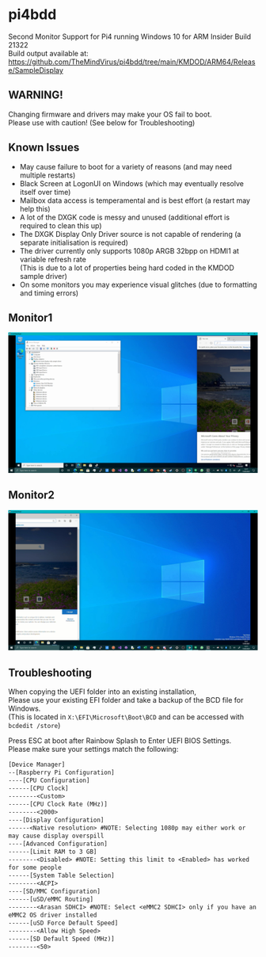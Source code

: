 # pi4bdd
Second Monitor Support for Pi4 running Windows 10 for ARM Insider Build 21322 \
Build output available at: https://github.com/TheMindVirus/pi4bdd/tree/main/KMDOD/ARM64/Release/SampleDisplay

## WARNING!
Changing firmware and drivers may make your OS fail to boot. \
Please use with caution! (See below for Troubleshooting)

## Known Issues
 * May cause failure to boot for a variety of reasons (and may need multiple restarts)
 * Black Screen at LogonUI on Windows (which may eventually resolve itself over time)
 * Mailbox data access is temperamental and is best effort (a restart may help this)
 * A lot of the DXGK code is messy and unused (additional effort is required to clean this up)
 * The DXGK Display Only Driver source is not capable of rendering (a separate initialisation is required)
 * The driver currently only supports 1080p ARGB 32bpp on HDMI1 at variable refresh rate \
   (This is due to a lot of properties being hard coded in the KMDOD sample driver)
 * On some monitors you may experience visual glitches (due to formatting and timing errors)

## Monitor1
![Monitor1](https://github.com/TheMindVirus/pi4bdd/blob/main/SCREENSHOTS/Monitor1.png)
## Monitor2
![Monitor2](https://github.com/TheMindVirus/pi4bdd/blob/main/SCREENSHOTS/Monitor2.png)

## Troubleshooting

When copying the UEFI folder into an existing installation, \
Please use your existing EFI folder and take a backup of the BCD file for Windows. \
(This is located in `X:\EFI\Microsoft\Boot\BCD` and can be accessed with `bcdedit /store`)

Press ESC at boot after Rainbow Splash to Enter UEFI BIOS Settings. \
Please make sure your settings match the following:
```
[Device Manager]
--[Raspberry Pi Configuration]
----[CPU Configuration]
------[CPU Clock]
--------<Custom>
------[CPU Clock Rate (MHz)]
--------<2000>
----[Display Configuration]
------<Native resolution> #NOTE: Selecting 1080p may either work or may cause display overspill
----[Advanced Configuration]
------[Limit RAM to 3 GB]
--------<Disabled> #NOTE: Setting this limit to <Enabled> has worked for some people
------[System Table Selection]
--------<ACPI>
----[SD/MMC Configuration]
------[uSD/eMMC Routing]
--------<Arasan SDHCI> #NOTE: Select <eMMC2 SDHCI> only if you have an eMMC2 OS driver installed
------[uSD Force Default Speed]
--------<Allow High Speed>
------[SD Default Speed (MHz)]
--------<50>
```
